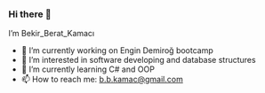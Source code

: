 ### Hi there 👋
I’m Bekir_Berat_Kamacı 

- 🔭 I’m currently working on Engin Demiroğ bootcamp
- 👀 I’m interested in software developing and database structures 
- 🌱 I’m currently learning C# and OOP 
- 📫 How to reach me: b.b.kamac@gmail.com


